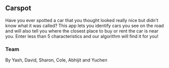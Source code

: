 ## Carspot
Have you ever spotted a car that you thought looked really nice but didn't know what it was called? This app lets you identify cars you see on the road and will also tell you where the closest place to buy or rent the car is near you. Enter less than 5 characteristics and our algorithm will find it for you!

### Team
By Yash, David, Sharon, Cole, Abhijit and Yuchen